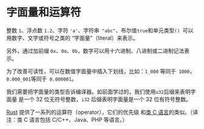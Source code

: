 # 字面量和运算符
整数 `1`、浮点数 `1.2`、字符 `'a'`、字符串` "abc"`、布尔值` true `和单元类型`() `可以用数字、文字或符号之类的 “字面量”（literal）来表示。

另外，通过加前缀 `0x`、`0o`、`0b`，数字可以用十六进制、八进制或二进制记法表示。

为了改善可读性，可以在数值字面量中插入下划线，比如：`1_000` 等同于` 1000`，` 0.000_001 `等同于` 0.000001`。

我们需要把字面量的类型告诉编译器。如前面学过的，我们使用` u32 `后缀来表明字面量 是一个 32 位无符号整数，`i32` 后缀表明字面量是一个 32 位有符号整数。

[Rust](https://doc.rust-lang.org/reference.html#operator-precedence) 提供了一系列的运算符（operator），它们的优先级 和[类 C 语言](https://en.wikipedia.org/wiki/Operator_precedence#Programming_languages)的类似。（译注：类 C 语言包括 C/C++、Java、PHP 等语言。）